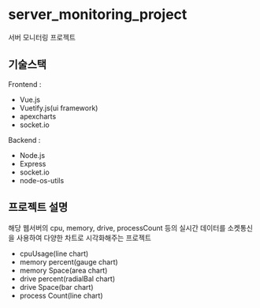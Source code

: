 # server_monitoring_project
서버 모니터링 프로젝트

## 기술스택

Frontend :

- Vue.js
- Vuetify.js(ui framework)
- apexcharts
- socket.io

Backend :

- Node.js
- Express
- socket.io
- node-os-utils

## 프로젝트 설명

해당 웹서버의 cpu, memory, drive, processCount 등의 실시간 데이터를 소켓통신을 사용하여 다양한 차트로 시각화해주는 프로젝트

- cpuUsage(line chart)
- memory percent(gauge chart)
- memory Space(area chart)
- drive percent(radialBal chart)
- drive Space(bar chart)
- process Count(line chart)
